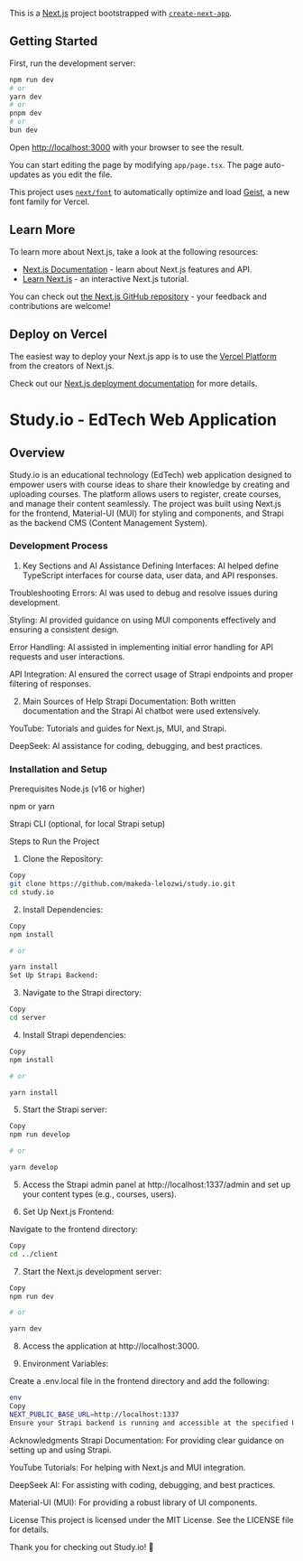 This is a [Next.js](https://nextjs.org) project bootstrapped with [`create-next-app`](https://nextjs.org/docs/app/api-reference/cli/create-next-app).

## Getting Started

First, run the development server:

```bash
npm run dev
# or
yarn dev
# or
pnpm dev
# or
bun dev
```

Open [http://localhost:3000](http://localhost:3000) with your browser to see the result.

You can start editing the page by modifying `app/page.tsx`. The page auto-updates as you edit the file.

This project uses [`next/font`](https://nextjs.org/docs/app/building-your-application/optimizing/fonts) to automatically optimize and load [Geist](https://vercel.com/font), a new font family for Vercel.

## Learn More

To learn more about Next.js, take a look at the following resources:

- [Next.js Documentation](https://nextjs.org/docs) - learn about Next.js features and API.
- [Learn Next.js](https://nextjs.org/learn) - an interactive Next.js tutorial.

You can check out [the Next.js GitHub repository](https://github.com/vercel/next.js) - your feedback and contributions are welcome!

## Deploy on Vercel

The easiest way to deploy your Next.js app is to use the [Vercel Platform](https://vercel.com/new?utm_medium=default-template&filter=next.js&utm_source=create-next-app&utm_campaign=create-next-app-readme) from the creators of Next.js.

Check out our [Next.js deployment documentation](https://nextjs.org/docs/app/building-your-application/deploying) for more details.

# Study.io - EdTech Web Application

## Overview

Study.io is an educational technology (EdTech) web application designed to empower users with course ideas to share their knowledge by creating and uploading courses. The platform allows users to register, create courses, and manage their content seamlessly. The project was built using Next.js for the frontend, Material-UI (MUI) for styling and components, and Strapi as the backend CMS (Content Management System).

### Development Process

1. Key Sections and AI Assistance
   Defining Interfaces: AI helped define TypeScript interfaces for course data, user data, and API responses.

Troubleshooting Errors: AI was used to debug and resolve issues during development.

Styling: AI provided guidance on using MUI components effectively and ensuring a consistent design.

Error Handling: AI assisted in implementing initial error handling for API requests and user interactions.

API Integration: AI ensured the correct usage of Strapi endpoints and proper filtering of responses.

2. Main Sources of Help
   Strapi Documentation: Both written documentation and the Strapi AI chatbot were used extensively.

YouTube: Tutorials and guides for Next.js, MUI, and Strapi.

DeepSeek: AI assistance for coding, debugging, and best practices.

### Installation and Setup

Prerequisites
Node.js (v16 or higher)

npm or yarn

Strapi CLI (optional, for local Strapi setup)

Steps to Run the Project

1. Clone the Repository:

```bash
Copy
git clone https://github.com/makeda-lelozwi/study.io.git
cd study.io
```

2. Install Dependencies:

```bash
Copy
npm install

# or

yarn install
Set Up Strapi Backend:
```

3. Navigate to the Strapi directory:

```bash
Copy
cd server
```

4. Install Strapi dependencies:

```bash
Copy
npm install

# or

yarn install
```

5. Start the Strapi server:

```bash
Copy
npm run develop

# or

yarn develop
```

5. Access the Strapi admin panel at http://localhost:1337/admin and set up your content types (e.g., courses, users).

6. Set Up Next.js Frontend:

Navigate to the frontend directory:

```bash
Copy
cd ../client
```

7. Start the Next.js development server:

```bash
Copy
npm run dev

# or

yarn dev
```

8. Access the application at http://localhost:3000.

9. Environment Variables:

Create a .env.local file in the frontend directory and add the following:

```bash
env
Copy
NEXT_PUBLIC_BASE_URL=http://localhost:1337
Ensure your Strapi backend is running and accessible at the specified URL.
```

Acknowledgments
Strapi Documentation: For providing clear guidance on setting up and using Strapi.

YouTube Tutorials: For helping with Next.js and MUI integration.

DeepSeek AI: For assisting with coding, debugging, and best practices.

Material-UI (MUI): For providing a robust library of UI components.

License
This project is licensed under the MIT License. See the LICENSE file for details.

Thank you for checking out Study.io! 🚀
